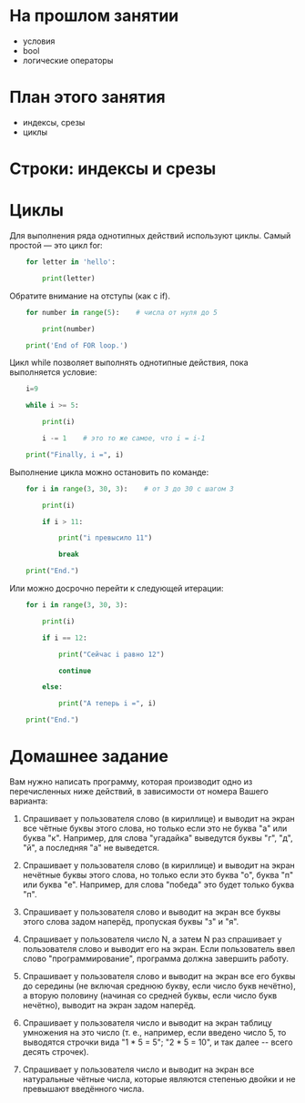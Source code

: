# На прошлом занятии
* условия
* bool
* логические операторы

# План этого занятия
* индексы, срезы
* циклы

# Строки: индексы и срезы







# Циклы

Для выполнения ряда однотипных действий используют циклы. Самый простой — это цикл for:

```python
    for letter in 'hello':

        print(letter)
```

Обратите внимание на отступы (как с if).

```python
    for number in range(5):    # числа от нуля до 5

        print(number)

    print('End of FOR loop.')
```

Цикл while позволяет выполнять однотипные действия, пока выполняется условие:

```python
    i=9

    while i >= 5:

        print(i)

        i -= 1    # это то же самое, что i = i-1

    print("Finally, i =", i)
```

Выполнение цикла можно остановить по команде:

```python
    for i in range(3, 30, 3):    # от 3 до 30 с шагом 3

        print(i)

        if i > 11:

            print("i превысило 11")

            break

    print("End.")
```

Или можно досрочно перейти к следующей итерации:

```python
    for i in range(3, 30, 3):

        print(i)

        if i == 12:

            print("Сейчас i равно 12")

            continue

        else:

            print("А теперь i =", i)

    print("End.")
```


# Домашнее задание

Вам нужно написать программу, которая производит одно из перечисленных ниже действий, в зависимости от номера Вашего варианта:
1. Спрашивает у пользователя слово (в кириллице) и выводит на экран все чётные буквы этого слова, но только если это не буква "а" или буква "к". Например, для слова "угадайка" выведутся буквы "г", "д", "й", а последняя "а" не выведется.

2. Спрашивает у пользователя слово (в кириллице) и выводит на экран нечётные буквы этого слова, но только если это буква "о",  буква "п" или буква "е". Например, для слова "победа" это будет только буква "п".

3. Спрашивает у пользователя слово и выводит на экран все буквы этого слова задом наперёд, пропуская буквы "з" и "я".

4. Спрашивает у пользователя число N, а затем N раз спрашивает у пользователя слово  и выводит его на экран. Если пользователь ввел слово "программирование", программа должна завершить работу.

5. Спрашивает у пользователя слово и выводит на экран все его буквы до середины (не включая среднюю букву, если число букв нечётно), а вторую половину (начиная со средней буквы, если число букв нечётно), выводит на экран задом наперёд.

6. Спрашивает у пользователя число и выводит на экран таблицу умножения на это число (т. е., например, если введено число 5, то выводятся строчки вида "1 * 5 = 5"; "2 * 5 = 10", и так далее -- всего десять строчек).

7. Спрашивает у пользователя число и выводит на экран все натуральные чётные числа, которые являются степенью двойки и не превышают введённого числа.